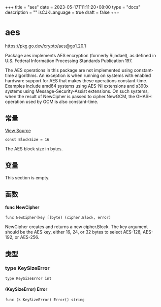 +++
title = "aes"
date = 2023-05-17T11:11:20+08:00
type = "docs"
description = ""
isCJKLanguage = true
draft = false
+++
# aes

https://pkg.go.dev/crypto/aes@go1.20.1



Package aes implements AES encryption (formerly Rijndael), as defined in U.S. Federal Information Processing Standards Publication 197.

The AES operations in this package are not implemented using constant-time algorithms. An exception is when running on systems with enabled hardware support for AES that makes these operations constant-time. Examples include amd64 systems using AES-NI extensions and s390x systems using Message-Security-Assist extensions. On such systems, when the result of NewCipher is passed to cipher.NewGCM, the GHASH operation used by GCM is also constant-time.


## 常量

[View Source](https://cs.opensource.google/go/go/+/go1.20.1:src/crypto/aes/cipher.go;l=15)

```
const BlockSize = 16
```

The AES block size in bytes.

## 变量

This section is empty.

## 函数

#### func NewCipher 

```
func NewCipher(key []byte) (cipher.Block, error)
```

NewCipher creates and returns a new cipher.Block. The key argument should be the AES key, either 16, 24, or 32 bytes to select AES-128, AES-192, or AES-256.

## 类型

### type KeySizeError 

```
type KeySizeError int
```

#### (KeySizeError) Error 

```
func (k KeySizeError) Error() string
```